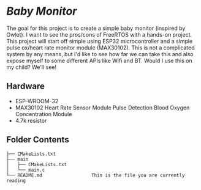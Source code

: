 # _Baby Monitor_

The goal for this project is to create a simple baby monitor (inspired by Owlet). I want to see the pros/cons of FreeRTOS with a hands-on project. This project will start off simple using ESP32 microcontroller and a simple pulse ox/heart rate monitor module (MAX30102). This is not a complicated system by any means, but I'd like to see how far we can take this and also expose myself to some different APIs like Wifi and BT. Would I use this on my child? We'll see!


## Hardware

- ESP-WROOM-32
- MAX30102 Heart Rate Sensor Module Pulse Detection Blood Oxygen Concentration Module
- 4.7k resistor


## Folder Contents

```
├── CMakeLists.txt
├── main
│   ├── CMakeLists.txt
│   └── main.c
└── README.md                  This is the file you are currently reading
```

